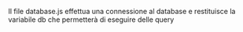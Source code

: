 Il file database.js effettua una connessione al database e restituisce la variabile db che permetterà di eseguire delle query